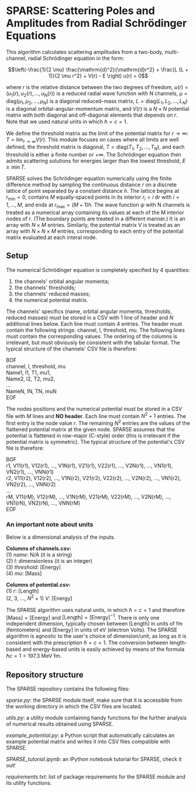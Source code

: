 # SPARSE: Scattering Poles and Amplitudes from Radial Schrödinger Equations

This algorithm calculates scattering amplitudes from a two-body, multi-channel, radial Schrödinger equation in the form:

$$\left(-\frac{1}{2 \mu} \frac{\mathrm{d}^2}{\mathrm{d}r^2} + \frac{L (L + 1)}{2 \mu r^2} + V(r) - E \right) u(r) = 0$$

where $r$ is the relative distance between the two degrees of freedom,
$u(r)=(u_1(r),u_2(r),\dots,u_N(r))$ is a reduced radial wave function with N channels,
$\mu = \mathrm{diag}(\mu_1, \mu_2, \dots, \mu_N)$ is a diagonal reduced-mass matrix,
$L=\mathrm{diag}(L_1, L_2, \dots, L_N)$ is a diagonal orbital-angular-momentum matrix,
and $V(r)$ is a $N \times N$ potential matrix with both diagonal and off-diagonal elements that depends on $r$.
Note that we used natural units in which $\hbar=c=1$.

We define the threshold matrix as the limit of the potential matrix for $r\to\infty$: $T=\lim_{r\to\infty}V(r)$.
This module focuses on cases where all limits are well defined,
the threshold matrix is diagonal, $T=\mathrm{diag}(T_1,T_2,\dots,T_N)$, and each threshold is either a finite number or $+\infty$.
The Schrödinger equation then admits scattering solutions for energies larger than the lowest threshold, $E \geq \min T$.

SPARSE solves the Schrödinger equation numerically using the finite difference method by sampling the continuous distance $r$ on a discrete
lattice of point separated by a constant distance $h$. The lattice begins at $r_\text{min}=0$, contains $M$ equally-spaced points in its interior
$r_i=i ~ \mathrm{d}r$ with $i=1,\dots,M$, and ends at $r_\text{max}=(M+1) h$.
The wave function $\psi$ with N channels is treated as a numerical array containing its values at each of the M interior nodes of $r$.
(The boundary points are treated in a different manner.)
It is an array with $N \times M$ entries. Similarly, the potential matrix $V$ is treated as an array with $N \times N \times M$ entries, corresponding to
each entry of the potential matrix evaluated at each interal node.

## Setup

The numerical Schrödinger equation is completely specified by 4 quantities:  
1. the channels' orbital angular momenta;
2. the channels' thresholds;
3. the channels' reduced masses;
4. the numerical potential matrix.

The channels' specifics (name, orbital angular momenta, thresholds, reduced masses) must be stored in a CSV with 1 line of header and $N$ additional lines below.
Each line must contain 4 entries.
The header must contain the following strings: channel, l, threshold, mu.
The following lines must contain the corresponding values.
The ordering of the columns is irrelevant, but must obviously be consistent with the tabular format.
The typical structure of the channels' CSV file is therefore:

BOF  
channel, l, threshold, mu  
Name1, l1, T1, mu1,  
Name2, l2, T2, mu2,  
...  
NameN, lN, TN, muN  
EOF  

The nodes positions and the numerical potential must be stored in a CSV file with $M$ lines and **NO header**.
Each line must contain $N^2 + 1$ entries.
The first entry is the node value $r$.
The remaining $N^2$ entries are the values of the flattened potential matrix at the given node.
SPARSE assumes that the potential is flattened in row-major (C-style) order
(this is irrelevant if the potential matrix is symmetric).
The typical structure of the potential's CSV file is therefore:

BOF  
r1, V11(r1), V12(r1), ..., V1N(r1), V21(r1), V22(r1), ..., V2N(r1), ..., VN1(r1), VN2(r1), ..., VNN(r1)  
r2, V11(r2), V12(r2), ..., V1N(r2), V21(r2), V22(r2), ..., V2N(r2), ..., VN1(r2), VN2(r2), ..., VNN(r2)  
...  
rM, V11(rM), V12(rM), ..., V1N(rM), V21(rM), V22(rM), ..., V2N(rM), ..., VN1(rN), VN2(rN), ..., VNN(rM)  
EOF

### An important note about units

Below is a dimensional analysis of the inputs.

**Columns of channels.csv:**  
(1) *name*: N/A (it is a string)  
(2) *l*: dimensionless (it is an integer)  
(3) *threshold*: [Energy]  
(4) *mu*: [Mass]  

**Columns of potential.csv:**  
(1) *r*: [Length]  
(2, 3, ..., $N^2 + 1$) *V*: [Energy]  

The SPARSE algorithm uses natural units, in which $\hbar=c=1$ and therefore $[\text{Mass}]=[\text{Energy}]$ and $[\text{Length}]=[\text{Energy}]^{-1}$.
There is only one independent dimension, typically chosen between [Length] in units of fm (femtometers) and [Energy] in units of eV (electron Volts).
The SPARSE algorithm is agnostic to the user's choice of dimension/unit, as long as it is consistent with the prescription $\hbar=c=1$.
The conversion between length-based and energy-based units is easily achieved by means of the formula $\hbar c = 1 = 197.3$ MeV fm.

## Repository structure

The SPARSE repository contains the following files:

*sparse.py*: the SPARSE module itself, make sure that it is accessible from the working directory in which the CSV files are located.

*utils.py*: a utility module containing handy functions for the further analysis of numerical results obtained using SPARSE.

*example_potential.py*: a Python script that automatically calculates an example potential matrix and writes it into CSV files compatible with SPARSE.

*SPARSE_tutorial.ipynb*: an IPython notebook tutorial for SPARSE, check it out!

*requirements.txt*: list of package requirements for the SPARSE module and its utility functions.
